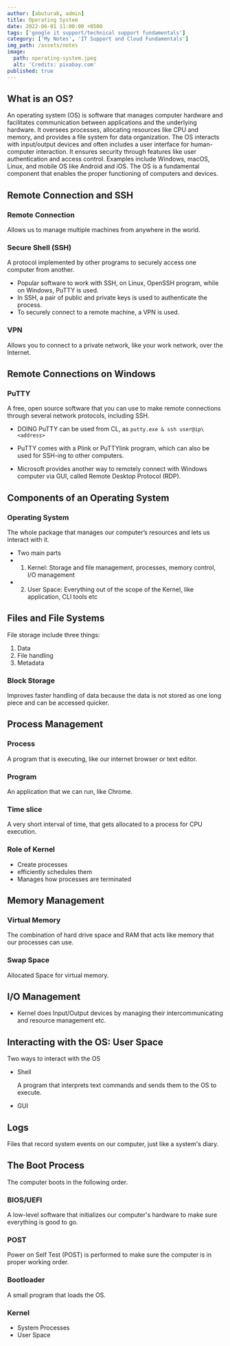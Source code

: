 ```yaml
---
author: [abuturab, admin]
title: Operating System
date: 2022-06-01 11:00:00 +0500
tags: ['google it support/technical support fundamentals']
category: ['My Notes', 'IT Support and Cloud Fundamentals']
img_path: /assets/notes
image:
  path: operating-system.jpeg
  alt: 'Credits: pixabay.com'
published: true
---
```


## **What is an OS?**

An operating system (OS) is software that manages computer hardware and facilitates communication between applications and the underlying hardware. It oversees processes, allocating resources like CPU and memory, and provides a file system for data organization. The OS interacts with input/output devices and often includes a user interface for human-computer interaction. It ensures security through features like user authentication and access control. Examples include Windows, macOS, Linux, and mobile OS like Android and iOS. The OS is a fundamental component that enables the proper functioning of computers and devices.

## **Remote Connection and SSH**

### Remote Connection
  
  Allows us to manage multiple machines from anywhere in the world.

### Secure Shell (SSH)
  
  A protocol implemented by other programs to securely access one computer from another.
- Popular software to work with SSH, on Linux, OpenSSH program, while on Windows, PuTTY is used.
- In SSH, a pair of public and private keys is used to authenticate the process.
- To securely connect to a remote machine, a VPN is used.

### VPN
  
  Allows you to connect to a private network, like your work network, over the Internet.

## **Remote Connections on Windows**

### PuTTY
  
  A free, open source software that you can use to make remote connections through several network protocols, including SSH.
- DOING PuTTY can be used from CL, as `putty.exe & ssh user@ip\<address>`

- PuTTY comes with a Plink or PuTTYlink program, which can also be used for SSH-ing to other computers.
- Microsoft provides another way to remotely connect with Windows computer via GUI, called Remote Desktop Protocol (RDP).

## **Components of an Operating System**

### Operating System
  
  The whole package that manages our computer’s resources and lets us interact with it.
- Two main parts
- 1) Kernel: Storage and file management, processes, memory control, I/O management
- 2) User Space: Everything out of the scope of the Kernel, like application, CLI tools etc

## **Files and File Systems**
  
  File storage include three things:
  
  1) Data 
  2) File handling 
  3) Metadata

### Block Storage
  
  Improves faster handling of data because the data is not stored as one long piece and can be accessed quicker.

## **Process Management**

### Process
  
  A program that is executing, like our internet browser or text editor.

### Program
  
  An application that we can run, like Chrome.

### Time slice
  
  A very short interval of time, that gets allocated to a process for CPU execution.

### Role of Kernel

- Create processes
- efficiently schedules them
- Manages how processes are terminated

## **Memory Management**

### Virtual Memory
  
  The combination of hard drive space and RAM that acts like memory that our processes can use.

### Swap Space
  
  Allocated Space for virtual memory.

## **I/O Management**

- Kernel does Input/Output devices by managing their intercommunicating and resource management etc.

## **Interacting with the OS: User Space**
  
  Two ways to interact with the OS
- Shell
    
    A program that interprets text commands and sends them to the OS to execute.
- GUI

## **Logs**
  
  Files that record system events on our computer, just like a system's diary.

## **The Boot Process**
  
  The computer boots in the following order.

### BIOS/UEFI
  
  A low-level software that initializes our computer's hardware to make sure everything is good to go.

### POST
  
  Power on Self Test (POST) is performed to make sure the computer is in proper working order.

### Bootloader
  
  A small program that loads the OS.

### Kernel
- System Processes
- User Space